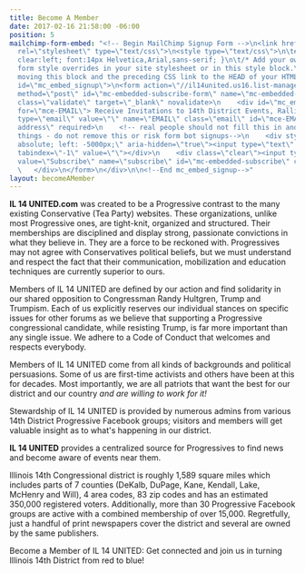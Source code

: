```yaml
---
title: Become A Member
date: 2017-02-16 21:58:00 -06:00
position: 5
mailchimp-form-embed: "<!-- Begin MailChimp Signup Form -->\n<link href=\"//cdn-images.mailchimp.com/embedcode/slim-10_7.css\"
  rel=\"stylesheet\" type=\"text/css\">\n<style type=\"text/css\">\n\t#mc_embed_signup{background:#fff;
  clear:left; font:14px Helvetica,Arial,sans-serif; }\n\t/* Add your own MailChimp
  form style overrides in your site stylesheet or in this style block.\n\t   We recommend
  moving this block and the preceding CSS link to the HEAD of your HTML file. */\n</style>\n<div
  id=\"mc_embed_signup\">\n<form action=\"//il14united.us16.list-manage.com/subscribe/post?u=2e27f70b701d22dfbbcc0d38d&amp;id=40da6941a8\"
  method=\"post\" id=\"mc-embedded-subscribe-form\" name=\"mc-embedded-subscribe-form\"
  class=\"validate\" target=\"_blank\" novalidate>\n    <div id=\"mc_embed_signup_scroll\">\n\t<label
  for=\"mce-EMAIL\"> Receive Invitations to 14th District Events, Rallies and More!</label>\n\t<input
  type=\"email\" value=\"\" name=\"EMAIL\" class=\"email\" id=\"mce-EMAIL\" placeholder=\"email
  address\" required>\n    <!-- real people should not fill this in and expect good
  things - do not remove this or risk form bot signups-->\n    <div style=\"position:
  absolute; left: -5000px;\" aria-hidden=\"true\"><input type=\"text\" name=\"b_2e27f70b701d22dfbbcc0d38d_40da6941a8\"
  tabindex=\"-1\" value=\"\"></div>\n    <div class=\"clear\"><input type=\"submit\"
  value=\"Subscribe\" name=\"subscribe\" id=\"mc-embedded-subscribe\" class=\"button\"></div>\n
  \   </div>\n</form>\n</div>\n\n<!--End mc_embed_signup-->"
layout: becomeAMember
---
```


**IL 14 UNITED.com** was created to be a Progressive contrast to the many existing Conservative (Tea Party) websites. These organizations, unlike most Progressive ones, are tight-knit, organized and structured. Their memberships are disciplined and display strong, passionate convictions in what they believe in. They are a force to be reckoned with. Progressives may not agree with Conservatives political beliefs, but we must understand and respect the fact that their communication, mobilization and  education techniques are currently superior to ours.

Members of IL 14 UNITED are defined by our action and find solidarity in our shared opposition to Congressman Randy Hultgren, Trump and Trumpism. Each of us explicitly reserves our individual stances on specific issues for other forums as we believe that supporting a Progressive congressional candidate, while resisting Trump, is far more important than any single issue. We adhere to a Code of Conduct that welcomes and respects everybody.

Members of IL 14 UNITED come from all kinds of backgrounds and political persuasions. Some of us are first-time activists and others have been at this for decades. Most importantly, we are all patriots that want the best for our district and our country *and are willing to work for it!*

Stewardship of IL 14 UNITED is provided by numerous admins from various 14th District Progressive Facebook groups;  visitors and members will get valuable insight as to what's happening in our district. 

**IL 14 UNITED** provides a centralized source for Progressives to find news and become aware of events near them.  

Illinois 14th Congressional district is roughly 1,589 square miles which includes parts of 7 counties (DeKalb, DuPage, Kane, Kendall, Lake, McHenry and Will), 4 area codes, 83 zip codes and has an estimated 350,000 registered voters. Additionally, more than 30 Progressive Facebook groups are active with a combined membership of over 15,000. Regretfully, just a handful of print newspapers cover the district and several are owned by the same publishers.

Become a Member of IL 14 UNITED: Get connected and join us in turning Illinois 14th District from red to blue!